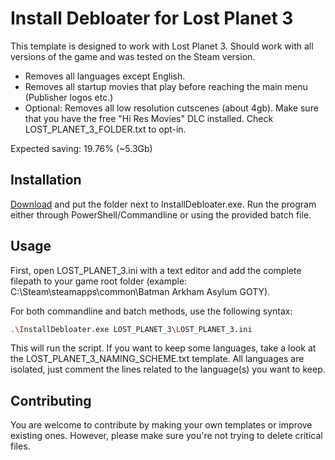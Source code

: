 # Install Debloater for Lost Planet 3

This template is designed to work with Lost Planet 3. Should work with all versions of the game and was tested on the Steam version. 
- Removes all languages except English.
- Removes all startup movies that play before reaching the main menu (Publisher logos etc.)
- Optional: Removes all low resolution cutscenes (about 4gb). Make sure that you have the free "Hi Res Movies" DLC installed. Check LOST_PLANET_3_FOLDER.txt to opt-in.

Expected saving: 19.76% (~5.3Gb)

## Installation

[Download](https://github.com/neatodev/InstallDebloater/blob/main/templates/LOST_PLANET_3/LOST_PLANET_3.zip) and put the folder next to InstallDebloater.exe. Run the program either through PowerShell/Commandline or using the provided batch file.

## Usage

First, open LOST_PLANET_3.ini with a text editor and add the complete filepath to your game root folder (example: C:\Steam\steamapps\common\Batman Arkham Asylum GOTY).

For both commandline and batch methods, use the following syntax:

```bash
.\InstallDebloater.exe LOST_PLANET_3\LOST_PLANET_3.ini
```
This will run the script.
If you want to keep some languages, take a look at the LOST_PLANET_3_NAMING_SCHEME.txt template. All languages are isolated, just comment the lines related to the language(s) you want to keep. 

## Contributing
You are welcome to contribute by making your own templates or improve existing ones. However, please make sure you're not trying to delete critical files. 